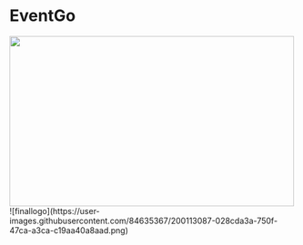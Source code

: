 # EventGo
<img src = "(https://user-images.githubusercontent.com/84635367/200113087-028cda3a-750f-47ca-a3ca-c19aa40a8aad.png" width="500" height="300">
![finallogo](https://user-images.githubusercontent.com/84635367/200113087-028cda3a-750f-47ca-a3ca-c19aa40a8aad.png)
